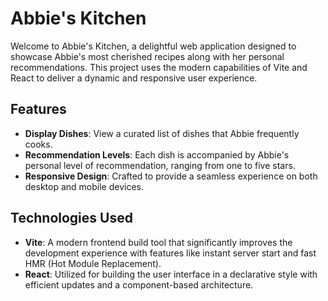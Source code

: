 # Abbie's Kitchen

Welcome to Abbie's Kitchen, a delightful web application designed to showcase Abbie's most cherished recipes along with her personal recommendations. This project uses the modern capabilities of Vite and React to deliver a dynamic and responsive user experience.

## Features

- **Display Dishes**: View a curated list of dishes that Abbie frequently cooks.
- **Recommendation Levels**: Each dish is accompanied by Abbie's personal level of recommendation, ranging from one to five stars.
- **Responsive Design**: Crafted to provide a seamless experience on both desktop and mobile devices.

## Technologies Used

- **Vite**: A modern frontend build tool that significantly improves the development experience with features like instant server start and fast HMR (Hot Module Replacement).
- **React**: Utilized for building the user interface in a declarative style with efficient updates and a component-based architecture.
